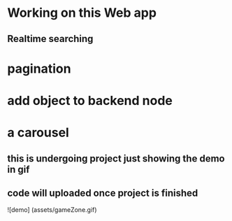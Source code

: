 # Working on this Web app 
## Realtime searching
# pagination
# add object to backend node
# a carousel 

## this is undergoing project just showing the demo in gif 
## code will uploaded once project is finished

![demo] (assets/gameZone.gif) 
